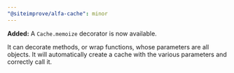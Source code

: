 ```yaml
---
"@siteimprove/alfa-cache": minor
---
```


**Added:** A `Cache.memoize` decorator is now available.

It can decorate methods, or wrap functions, whose parameters are all objects. It will automatically create a cache with the various parameters and correctly call it.
